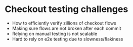 # Checkout testing challenges

- How to efficiently verify zillions of checkout flows
- Making sure flows are not broken after each commit
- Relying on manual testing is not scalable
- Hard to rely on e2e testing due to slowness/flakiness
